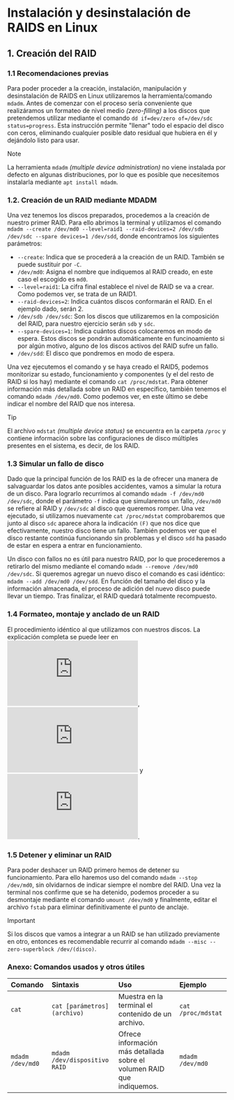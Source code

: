 # Instalación y desinstalación de RAIDS en Linux
## 1. Creación del RAID
### 1.1 Recomendaciones previas

Para poder proceder a la creación, instalación, manipulación y desinstalación de RAIDS en Linux utilizaremos la herramienta/comando `mdadm`. Antes de comenzar con el proceso sería conveniente que realizáramos un formateo de nivel medio _(zero-filling)_ a los discos que pretendemos utilizar mediante el comando `dd if=dev/zero of=/dev/sdc status=progress`. Esta instrucción permite "llenar" todo el espacio del disco con ceros, eliminando cualquier posible dato residual que hubiera en él y dejándolo listo para usar.

>[!NOTE]
>La herramienta `mdadm` _(multiple device administration)_ no viene instalada por defecto en algunas distribuciones, por lo que es posible que necesitemos instalarla mediante `apt install mdadm`.

### 1.2. Creación de un RAID mediante MDADM

Una vez tenemos los discos preparados, procedemos a la creación de nuestro primer RAID. Para ello abrimos la terminal y utilizamos el comando `mdadm --create /dev/md0 --level=raid1 --raid-devices=2 /dev/sdb /dev/sdc --spare devices=1 /dev/sdd`, donde encontramos los siguientes parámetros:

* `--create`: Indica que se procederá a la creación de un RAID. También se puede sustituir por `-C`.
* `/dev/md0`: Asigna el nombre que indiquemos al RAID creado, en este caso el escogido es `md0`.
* `--level=raid1`: La cifra final establece el nivel de RAID se va a crear. Como podemos ver, se trata de un RAID1.
* `--raid-devices=2`: Indica cuántos discos conformarán el RAID. En el ejemplo dado, serán 2.
* `/dev/sdb /dev/sdc`: Son los discos que utilizaremos en la composición del RAID, para nuestro ejercicio serán `sdb` y `sdc`.
* `--spare-devices=1`: Indica cuántos discos colocaremos en modo de espera. Estos discos se pondrán automáticamente en funcinoamiento si por algún motivo, alguno de los discos activos del RAID sufre un fallo.
* `/dev/sdd`: El disco que pondremos en modo de espera.

Una vez ejecutemos el comando y se haya creado el RAID5, podemos monitorizar su estado, funcionamiento y componentes (y el del resto de RAID si los hay) mediante el comando `cat /proc/mdstat`. Para obtener información más detallada sobre un RAID en específico, también tenemos el comando `mdadm /dev/md0`. Como podemos ver, en este último se debe indicar el nombre del RAID que nos interesa.

>[!TIP]
>El archivo `mdstat` _(multiple device status)_ se encuentra en la carpeta `/proc` y contiene información sobre las configuraciones de disco múltiples presentes en el sistema, es decir, de los RAID.

### 1.3 Simular un fallo de disco

Dado que la principal función de los RAID es la de ofrecer una manera de salvaguardar los datos ante posibles accidentes, vamos a simular la rotura de un disco. Para lograrlo recurrimos al comando `mdadm -f /dev/md0 /dev/sdc`, donde el parámetro `-f` indica que simularemos un fallo, `/dev/md0` se refiere al RAID y `/dev/sdc` al disco que queremos romper. Una vez ejecutado, si utilizamos nuevamente `cat /proc/mdstat` comprobaremos que junto al disco `sdc` aparece ahora la indicación `(F)` que nos dice que efectivamente, nuestro disco tiene un fallo. También podemos ver que el disco restante continúa funcionando sin problemas y el disco `sdd` ha pasado de estar en espera a entrar en funcionamiento.

Un disco con fallos no es útil para nuestro RAID, por lo que procederemos a retirarlo del mismo mediante el comando `mdadm --remove /dev/md0 /dev/sdc`. Si queremos agregar un nuevo disco el comando es casi idéntico: `mdadm --add /dev/md0 /dev/sdd`. En función del tamaño del disco y la información almacenada, el proceso de adición del nuevo disco puede llevar un tiempo. Tras finalizar, el RAID quedará totalmente recompuesto.

### 1.4 Formateo, montaje y anclado de un RAID

El procedimiento idéntico al que utilizamos con nuestros discos. La explicación completa se puede leer en ![Gestión de discos en Linux 1.2: Crear el sistema de ficheros](https://github.com/MyopicEviLord/ASIR1-apuntes/blob/main/ISO/UT3-gestion-discos-linux.md#12-crear-el-sistema-de-ficheros-filesystem), ![Gestión de discos en Linux 1.3: Montar la unidad](https://github.com/MyopicEviLord/ASIR1-apuntes/blob/main/ISO/UT3-gestion-discos-linux.md#13-montar-la-unidad) y ![Gestión de discos en LInux 1.4: Fijar el punto de montaje](https://github.com/MyopicEviLord/ASIR1-apuntes/blob/main/ISO/UT3-gestion-discos-linux.md#14-fijar-el-punto-de-montaje).

### 1.5 Detener y eliminar un RAID

Para poder deshacer un RAID primero hemos de detener su funcionamiento. Para ello haremos uso del comando `mdadm --stop /dev/md0`, sin olvidarnos de indicar siempre el nombre del RAID. Una vez la terminal nos confirme que se ha detenido, podemos proceder a su desmontaje mediante el comando `umount /dev/md0` y finalmente, editar el archivo `fstab` para eliminar definitivamente el punto de anclaje.

>[!IMPORTANT]
>Si los discos que vamos a integrar a un RAID se han utilizado previamente en otro, entonces es recomendable recurrir al comando `mdadm --misc --zero-superblock /dev/(disco)`.

### Anexo: Comandos usados y otros útiles

| Comando | Sintaxis | Uso | Ejemplo |
|:--------|:---------|:----|:--------|
|`cat` | `cat [parámetros] (archivo)` | Muestra en la terminal el contenido de un archivo. | `cat /proc/mdstat` |
| `mdadm /dev/md0` | `mdadm /dev/dispositivo RAID` | Ofrece información más detallada sobre el volumen RAID que indiquemos. | `mdadm /dev/md0` |
